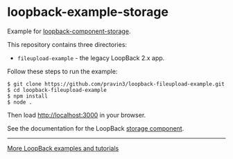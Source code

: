 # loopback-example-storage

Example for [loopback-component-storage](https://github.com/strongloop/loopback-component-storage).

This repository contains three directories: 

- `fileupload-example` - the legacy LoopBack 2.x app.

Follow these steps to run the example:

```
$ git clone https://github.com/pravin3/loopback-fileupload-example.git
$ cd loopback-fileupload-example
$ npm install
$ node .
```

Then load <http://localhost:3000> in your browser.

See the documentation for the LoopBack [storage component](http://loopback.io/doc/en/lb3/Storage-component.html).

---

[More LoopBack examples and tutorials](https://loopback.io/doc/en/lb3/Tutorials-and-examples.html)
